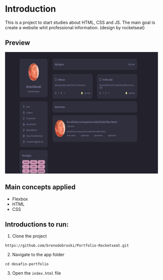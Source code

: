 # Introduction

This is a project to start studies about HTML, CSS and JS. The main goal is create a website whit professional information. (design by rocketseat)

## Preview

<img src="https://github.com/brenodobroski/Portfolio-Rocketseat/blob/master/preview.jpg" alt="Portfolio Preview" height="400">

## Main concepts applied

- Flexbox
- HTML
- CSS

## Introductions to run:

1. Clone the project

```
https://github.com/brenodobroski/Portfolio-Rocketseat.git
```

2. Navigate to the app folder

```
cd desafio-portfolio
```

3. Open the `index.html` file
